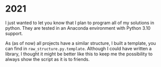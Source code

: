 # 2021

I just wanted to let you know that I plan to program all of my solutions in python. They are tested in an Anaconda
environment with Python 3.10 support.

As (as of now) all projects have a similar structure, I built a template, you can find in `raw_structure.py.template`.
Although I could have written a library, I thought it might be better like this to keep me the possibility to always
show the script as it is to friends.